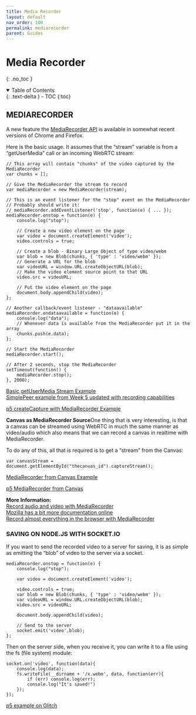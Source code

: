```yaml
---
title: Media Recorder
layout: default
nav_order: 100
permalink: mediarecorder
parent: Guides
---
```


# Media Recorder
{: .no_toc }

<details open markdown="block">
  <summary>
    Table of Contents
  </summary>
  {: .text-delta }
- TOC
{:toc}
</details>

## MEDIARECORDER

A new feature the [MediaRecorder API](https://www.w3.org/TR/mediastream-recording/) is available in somewhat recent versions of Chrome and Firefox.

Here is the basic usage. It assumes that the “stream” variable is from a “getUserMedia” call or an incoming WebRTC stream:

    // This array will contain "chunks" of the video captured by the MediaRecorder
    var chunks = [];

    // Give the MediaRecorder the stream to record
    var mediaRecorder = new MediaRecorder(stream);

    // This is an event listener for the "stop" event on the MediaRecorder
    // Probably should write it:
    // mediaRecorder.addEventListener('stop', function(e) { ... });
    mediaRecorder.onstop = function(e) {
    	console.log("stop");

    	// Create a new video element on the page
    	var video = document.createElement('video');
    	video.controls = true;

    	// Create a blob - Binary Large Object of type video/webm
    	var blob = new Blob(chunks, { 'type' : 'video/webm' });
    	// Generate a URL for the blob
    	var videoURL = window.URL.createObjectURL(blob);
    	// Make the video element source point to that URL
    	video.src = videoURL;

    	// Put the video element on the page
    	document.body.appendChild(video);
    };

    // Another callback/event listener - "dataavailable"
    mediaRecorder.ondataavailable = function(e) {
    	console.log("data");
    	// Whenever data is available from the MediaRecorder put it in the array
    	chunks.push(e.data);
    };

    // Start the MediaRecorder
    mediaRecorder.start();

    // After 2 seconds, stop the MediaRecorder
    setTimeout(function() {
    	mediaRecorder.stop();
    }, 2000);

[Basic getUserMedia Stream Example](https://itp.nyu.edu/~sve204/liveweb_spring2022/mediarecorder_example.html)  
[SimplePeer example from Week 5 updated with recording capabilities](https://itp.nyu.edu/~sve204/liveweb_spring2023/mediarecorder-simplepeer-example.zip)

[p5 createCapture with MediaRecorder Example](https://editor.p5js.org/shawn/sketches/22PAnD-jL)

**Canvas as MediaRecorder Source**One thing that is very interesting, is that a canvas can be streamed using WebRTC in much the same manner as video/audio which also means that we can record a canvas in realtime with MediaRecorder.

To do any of this, all that is required is to get a “stream” from the Canvas:

    var canvasStream = document.getElementById("thecanvas_id").captureStream();

[MediaRecorder from Canvas Example](https://itp.nyu.edu/~sve204/liveweb_spring2022/mediarecordercanvas.html)

[p5 MediaRecorder from Canvas](https://editor.p5js.org/shawn/sketches/7PVhR2nwO)

**More Information:**  
[Record audio and video with MediaRecorder](https://developers.google.com/web/updates/2016/01/mediarecorder)  
[Mozilla has a bit more documentation online](https://developer.mozilla.org/en-US/docs/Web/API/MediaRecorder)  
[Record almost everything in the browser with MediaRecorder](https://hacks.mozilla.org/2016/04/record-almost-everything-in-the-browser-with-mediarecorder/)

### SAVING ON NODE.JS WITH SOCKET.IO

If you want to send the recorded video to a server for saving, it is as simple as emitting the “blob” of video to the server via a socket.

    mediaRecorder.onstop = function(e) {
    	console.log("stop");

    	var video = document.createElement('video');

    	video.controls = true;
    	var blob = new Blob(chunks, { 'type' : 'video/webm' });
    	var videoURL = window.URL.createObjectURL(blob);
    	video.src = videoURL;

    	document.body.appendChild(video);

    	// Send to the server
    	socket.emit('video',blob);
    };

Then on the server side, when you receive it, you can write it to a file using the fs (file system) module:

    socket.on('video', function(data){
    	console.log(data);
    	fs.writeFile(__dirname + '/x.webm', data, function(err){
    		if (err) console.log(err);
    		console.log("It's saved!")
    	});
    });

[p5 example on Glitch](https://glitch.com/~p5-mediarecorder-and-node-file-storage)

